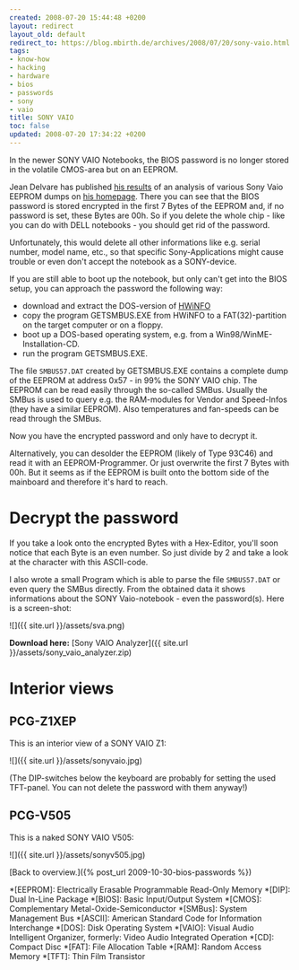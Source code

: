 ```yaml
---
created: 2008-07-20 15:44:48 +0200
layout: redirect
layout_old: default
redirect_to: https://blog.mbirth.de/archives/2008/07/20/sony-vaio.html
tags:
- know-how
- hacking
- hardware
- bios
- passwords
- sony
- vaio
title: SONY VAIO
toc: false
updated: 2008-07-20 17:34:22 +0200
---
```


In the newer SONY VAIO Notebooks, the BIOS password is no longer stored in the volatile CMOS-area but on an EEPROM.

Jean Delvare has published [his results](http://khali.linux-fr.org/vaio/eeprom.html) of an analysis of various Sony
Vaio EEPROM dumps on [his homepage](http://www.ensicaen.ismra.fr/~delvare/). There you can see that the BIOS password
is stored encrypted in the first 7 Bytes of the EEPROM and, if no password is set, these Bytes are 00h. So if you
delete the whole chip - like you can do with DELL notebooks - you should get rid of the password.

Unfortunately, this would delete all other informations like e.g. serial number, model name, etc., so that specific
Sony-Applications might cause trouble or even don't accept the notebook as a SONY-device.

If you are still able to boot up the notebook, but only can't get into the BIOS setup, you can approach the password
the following way:

* download and extract the DOS-version of [HWiNFO](http://www.hwinfo.com)
* copy the program GETSMBUS.EXE from HWiNFO to a FAT(32)-partition on the target computer or on a floppy.
* boot up a DOS-based operating system, e.g. from a Win98/WinME-Installation-CD.
* run the program GETSMBUS.EXE.

The file `SMBUS57.DAT` created by GETSMBUS.EXE contains a complete dump of the EEPROM at address 0x57 - in 99% the SONY
VAIO chip. The EEPROM can be read easily through the so-called SMBus. Usually the SMBus is used to query e.g. the
RAM-modules for Vendor and Speed-Infos (they have a similar EEPROM). Also temperatures and fan-speeds can be read
through the SMBus.

Now you have the encrypted password and only have to decrypt it.

Alternatively, you can desolder the EEPROM (likely of Type 93C46) and read it with an EEPROM-Programmer. Or just
overwrite the first 7 Bytes with 00h. But it seems as if the EEPROM is built onto the bottom side of the mainboard and
therefore it's hard to reach.


Decrypt the password
====================

If you take a look onto the encrypted Bytes with a Hex-Editor, you'll soon notice that each Byte is an even number. So
just divide by 2 and take a look at the character with this ASCII-code.

<script type="text/javascript">
  document.write('<p>I wrote a small JavaScript to demonstrate it. After entering the 7 Bytes with the encrypted password, it calculates the password in cleartext.</p>');
  document.write('<p><form name="sony">Enter 7 Bytes as Hex: <input type="text" name="vaio" maxlength=20 size=20 value="a8 ca e6 e8 00 00 00" /><input type="button" value="Calculate password" onClick="ShowPwd();" /></form></p>');

  function ShowPwd() {
    var xBytes = document.sony.vaio.value.toLowerCase();
    var xHexset = new String('0123456789abcdef');
    var xPwd = '';
    var xVal = 0;

    for (var i=0;i<=6;i++) {
      xCA1 = xBytes.charAt(i*3);
      xCA2 = xBytes.charAt(i*3+1);
      xVal1 = xHexset.indexOf(xCA1);
      xVal2 = xHexset.indexOf(xCA2);
      xVal = (xVal1*16 + xVal2) / 2;
      if (xVal>0) { xPwd += String.fromCharCode(xVal); } else { break; }
    }

    alert('The BIOS-password is: "'+xPwd+'"');
  }
</script>

I also wrote a small Program which is able to parse the file `SMBUS57.DAT` or even query the SMBus directly. From the
obtained data it shows informations about the SONY Vaio-notebook - even the password(s). Here is a screen-shot:

![]({{ site.url }}/assets/sva.png)

**Download here:** [Sony VAIO Analyzer]({{ site.url }}/assets/sony_vaio_analyzer.zip)


Interior views
==============

PCG-Z1XEP
---------

This is an interior view of a SONY VAIO Z1:

![]({{ site.url }}/assets/sonyvaio.jpg)

(The DIP-switches below the keyboard are probably for setting the used TFT-panel. You can not delete the password with
them anyway!)


PCG-V505
--------

This is a naked SONY VAIO V505:

![]({{ site.url }}/assets/sonyv505.jpg)


[Back to overview.]({% post_url 2009-10-30-bios-passwords %})


*[EEPROM]: Electrically Erasable Programmable Read-Only Memory
*[DIP]: Dual In-Line Package
*[BIOS]: Basic Input/Output System
*[CMOS]: Complementary Metal-Oxide-Semiconductor
*[SMBus]: System Management Bus
*[ASCII]: American Standard Code for Information Interchange
*[DOS]: Disk Operating System
*[VAIO]: Visual Audio Intelligent Organizer, formerly: Video Audio Integrated Operation
*[CD]: Compact Disc
*[FAT]: File Allocation Table
*[RAM]: Random Access Memory
*[TFT]: Thin Film Transistor